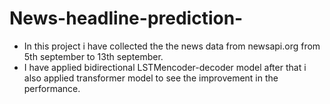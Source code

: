 # News-headline-prediction-

- In this project i have collected the the news data from newsapi.org from 5th september to 13th september.
- I have applied bidirectional LSTMencoder-decoder model after that i also applied transformer model to see the improvement in the performance.
